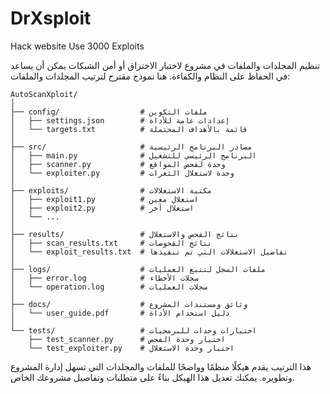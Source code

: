 # DrXsploit
Hack website Use 3000 Exploits


تنظيم المجلدات والملفات في مشروع لاختبار الاختراق أو أمن الشبكات يمكن أن يساعد في الحفاظ على النظام والكفاءة. هنا نموذج مقترح لترتيب المجلدات والملفات:

```
AutoScanXploit/
│
├── config/                  # ملفات التكوين
│   ├── settings.json        # إعدادات عامة للأداة
│   └── targets.txt          # قائمة بالأهداف المحتملة
│
├── src/                     # مصادر البرنامج الرئيسية
│   ├── main.py              # البرنامج الرئيسي للتشغيل
│   ├── scanner.py           # وحدة لفحص المواقع
│   └── exploiter.py         # وحدة لاستغلال الثغرات
│
├── exploits/                # مكتبة الاستغلالات
│   ├── exploit1.py          # استغلال معين
│   ├── exploit2.py          # استغلال آخر
│   └── ...
│
├── results/                 # نتائج الفحص والاستغلال
│   ├── scan_results.txt     # نتائج الفحوصات
│   └── exploit_results.txt  # تفاصيل الاستغلالات التي تم تنفيذها
│
├── logs/                    # ملفات السجل لتتبع العمليات
│   ├── error.log            # سجلات الأخطاء
│   └── operation.log        # سجلات العمليات
│
├── docs/                    # وثائق ومستندات المشروع
│   └── user_guide.pdf       # دليل استخدام الأداة
│
└── tests/                   # اختبارات وحدات للبرمجيات
    ├── test_scanner.py      # اختبار وحدة الفحص
    └── test_exploiter.py    # اختبار وحدة الاستغلال
```

هذا الترتيب يقدم هيكلًا منظمًا وواضحًا للملفات والمجلدات التي تسهل إدارة المشروع وتطويره. يمكنك تعديل هذا الهيكل بناءً على متطلبات وتفاصيل مشروعك الخاص.
